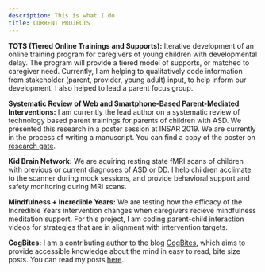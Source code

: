 ```yaml
---
description: This is what I do 
title: CURRENT PROJECTS
---
```


**TOTS (Tiered Online Trainings and Supports):** Iterative development of an online training program for caregivers of young children with developmental delay. The program will provide a tiered model of supports, or matched to caregiver need. Currently, I am helping to qualitatively code information from stakeholder (parent, provider, young adult) input, to help inform our development. I also helped to lead a parent focus group. 

**Systematic Review of Web and Smartphone-Based Parent-Mediated Interventions:** I am currently the lead author on a systematic review of technology based parent trainings for parents of children with ASD. We presented this research in a poster session at INSAR 2019. We are currently in the process of writing a manuscript. You can find a copy of the poster on [research gate](https://www.researchgate.net/profile/Elizabeth_Glenn4). 

**Kid Brain Network:** We are aquiring resting state fMRI scans of children with previous or current diagnoses of ASD or DD. I help children acclimate to the scanner during mock sessions, and provide behavioral support and safety monitoring during MRI scans. 

**Mindfulness + Incredible Years:** We are testing how the efficacy of the Incredible Years intervention changes when caregivers recieve mindfulness meditation support. For this project, I am coding parent-child interaction videos for strategies that are in alignment with intervention targets. 

**CogBites:** I am a contributing author to the blog [CogBites](https://cogbites.org), which aims to provide accessible knowledge about the mind in easy to read, bite size posts. You can read my posts [here](https://cogbites.org/author/epglenn2/).